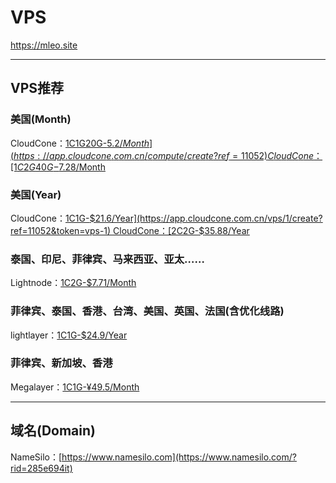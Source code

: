 # VPS

https://mleo.site 

---

## VPS推荐  
### 美国(Month)
CloudCone：[1C1G20G-$5.2/Month](https://app.cloudcone.com.cn/compute/create?ref=11052)   
CloudCone：[1C2G40G-$7.28/Month](https://app.cloudcone.com.cn/compute/create?ref=11052)   

### 美国(Year)
CloudCone：[1C1G-$21.6/Year](https://app.cloudcone.com.cn/vps/1/create?ref=11052&token=vps-1)  
CloudCone：[2C2G-$35.88/Year](https://app.cloudcone.com.cn/vps/2/create?ref=11052&token=vps-2)   

### 泰国、印尼、菲律宾、马来西亚、亚太……
Lightnode：[1C2G-$7.71/Month](https://www.lightnode.com/?inviteCode=JJI33F&promoteWay=LINK)   

### 菲律宾、泰国、香港、台湾、美国、英国、法国(含优化线路)
lightlayer：[1C1G-$24.9/Year](https://account.lightlayer.net/?affid=171)  

### 菲律宾、新加坡、香港
Megalayer：[1C1G-¥49.5/Month](https://account.megalayer.net/aff.php?aff=1678)  

---

## 域名(Domain)
NameSilo：[https://www.namesilo.com](https://www.namesilo.com/?rid=285e694it)  
